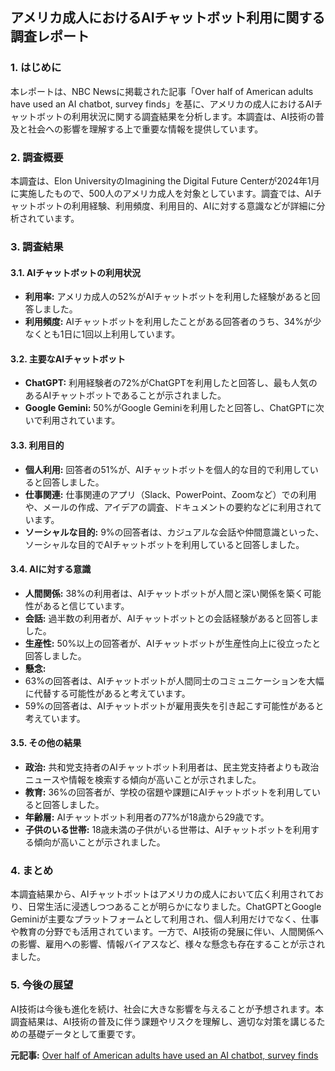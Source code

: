 ## アメリカ成人におけるAIチャットボット利用に関する調査レポート

### 1. はじめに

本レポートは、NBC Newsに掲載された記事「Over half of American adults have used an AI chatbot, survey finds」を基に、アメリカの成人におけるAIチャットボットの利用状況に関する調査結果を分析します。本調査は、AI技術の普及と社会への影響を理解する上で重要な情報を提供しています。

### 2. 調査概要

本調査は、Elon UniversityのImagining the Digital Future Centerが2024年1月に実施したもので、500人のアメリカ成人を対象としています。調査では、AIチャットボットの利用経験、利用頻度、利用目的、AIに対する意識などが詳細に分析されています。

### 3. 調査結果

#### 3.1. AIチャットボットの利用状況

* **利用率:** アメリカ成人の52%がAIチャットボットを利用した経験があると回答しました。
* **利用頻度:** AIチャットボットを利用したことがある回答者のうち、34%が少なくとも1日に1回以上利用しています。

#### 3.2. 主要なAIチャットボット

* **ChatGPT:** 利用経験者の72%がChatGPTを利用したと回答し、最も人気のあるAIチャットボットであることが示されました。
* **Google Gemini:** 50%がGoogle Geminiを利用したと回答し、ChatGPTに次いで利用されています。

#### 3.3. 利用目的

* **個人利用:** 回答者の51%が、AIチャットボットを個人的な目的で利用していると回答しました。
* **仕事関連:** 仕事関連のアプリ（Slack、PowerPoint、Zoomなど）での利用や、メールの作成、アイデアの調査、ドキュメントの要約などに利用されています。
* **ソーシャルな目的:** 9%の回答者は、カジュアルな会話や仲間意識といった、ソーシャルな目的でAIチャットボットを利用していると回答しました。

#### 3.4. AIに対する意識

* **人間関係:** 38%の利用者は、AIチャットボットが人間と深い関係を築く可能性があると信じています。
* **会話:** 過半数の利用者が、AIチャットボットとの会話経験があると回答しました。
* **生産性:** 50%以上の回答者が、AIチャットボットが生産性向上に役立ったと回答しました。
* **懸念:**
 * 63%の回答者は、AIチャットボットが人間同士のコミュニケーションを大幅に代替する可能性があると考えています。
 * 59%の回答者は、AIチャットボットが雇用喪失を引き起こす可能性があると考えています。

#### 3.5. その他の結果

* **政治:** 共和党支持者のAIチャットボット利用者は、民主党支持者よりも政治ニュースや情報を検索する傾向が高いことが示されました。
* **教育:** 36%の回答者が、学校の宿題や課題にAIチャットボットを利用していると回答しました。
* **年齢層:** AIチャットボット利用者の77%が18歳から29歳です。
* **子供のいる世帯:** 18歳未満の子供がいる世帯は、AIチャットボットを利用する傾向が高いことが示されました。

### 4. まとめ

本調査結果から、AIチャットボットはアメリカの成人において広く利用されており、日常生活に浸透しつつあることが明らかになりました。ChatGPTとGoogle Geminiが主要なプラットフォームとして利用され、個人利用だけでなく、仕事や教育の分野でも活用されています。一方で、AI技術の発展に伴い、人間関係への影響、雇用への影響、情報バイアスなど、様々な懸念も存在することが示されました。

### 5. 今後の展望

AI技術は今後も進化を続け、社会に大きな影響を与えることが予想されます。本調査結果は、AI技術の普及に伴う課題やリスクを理解し、適切な対策を講じるための基礎データとして重要です。


**元記事:** [Over half of American adults have used an AI chatbot, survey finds](https://www.nbcnews.com/tech/tech-news/half-american-adults-used-ai-chatbots-survey-finds-rcna196141)